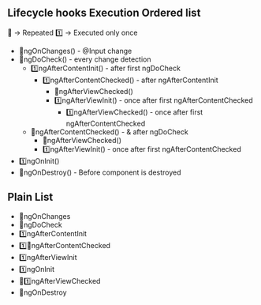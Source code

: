  ## Lifecycle hooks Execution Ordered list

🔄 ->  Repeated
1️⃣ ->  Executed only once

- 🔄ngOnChanges() - @Input change
- 🔄ngDoCheck() - every change detection
  - 1️⃣ngAfterContentInit() - after first ngDoCheck
    - 1️⃣ngAfterContentChecked() - after ngAfterContentInit
      - 🔄ngAfterViewChecked()
      - 1️⃣ngAfterViewInit() - once after first ngAfterContentChecked
        - 1️⃣ngAfterViewChecked() - once after first ngAfterContentChecked
  - 🔄ngAfterContentChecked() - & after ngDoCheck
    - 🔄ngAfterViewChecked()
    - 1️⃣ngAfterViewInit() - once after first ngAfterContentChecked
- 1️⃣ngOnInit()
- 🔴ngOnDestroy() - Before component is destroyed


## Plain List
- 🔄ngOnChanges
- 🔄ngDoCheck
- 1️⃣ngAfterContentInit
- 1️⃣🔄ngAfterContentChecked
- 1️⃣ngAfterViewInit
- 1️⃣ngOnInit
- 🔄1️⃣ngAfterViewChecked
- 🔴ngOnDestroy
